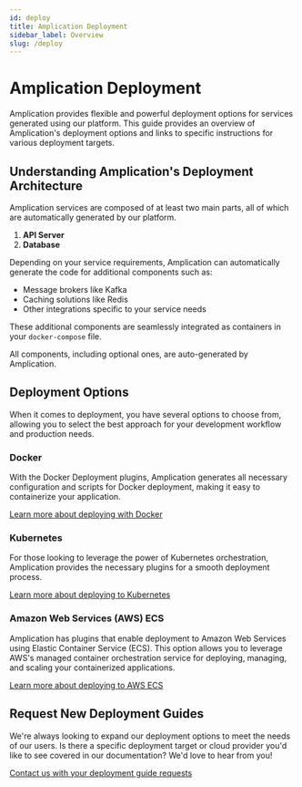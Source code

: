 ```yaml
---
id: deploy
title: Amplication Deployment
sidebar_label: Overview
slug: /deploy
---
```


# Amplication Deployment

Amplication provides flexible and powerful deployment options for services generated using our platform.
This guide provides an overview of Amplication's deployment options and links to specific instructions for various deployment targets.

## Understanding Amplication's Deployment Architecture

Amplication services are composed of at least two main parts, all of which are automatically generated by our platform.

1. **API Server**
2. **Database**

Depending on your service requirements, Amplication can automatically generate the code for additional components such as:

- Message brokers like Kafka
- Caching solutions like Redis
- Other integrations specific to your service needs

These additional components are seamlessly integrated as containers in your `docker-compose` file.

All components, including optional ones, are auto-generated by Amplication.

## Deployment Options

When it comes to deployment, you have several options to choose from, allowing you to select the best approach for your development workflow and production needs.

### Docker

With the Docker Deployment plugins, Amplication generates all necessary configuration and scripts for Docker deployment, making it easy to containerize your application.

[Learn more about deploying with Docker](/deploy/docker-desktop)

### Kubernetes

For those looking to leverage the power of Kubernetes orchestration, Amplication provides the necessary plugins for a smooth deployment process.

[Learn more about deploying to Kubernetes](/deploy/kubernetes)

### Amazon Web Services (AWS) ECS

Amplication has plugins that enable deployment to Amazon Web Services using Elastic Container Service (ECS). This option allows you to leverage AWS's managed container orchestration service for deploying, managing, and scaling your containerized applications.

[Learn more about deploying to AWS ECS](/deploy/aws/ecs)

## Request New Deployment Guides

We're always looking to expand our deployment options to meet the needs of our users. Is there a specific deployment target or cloud provider you'd like to see covered in our documentation? We'd love to hear from you!

[Contact us with your deployment guide requests](https://meetings-eu1.hubspot.com/paz-yanover/product-overview-vp-product)
